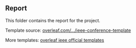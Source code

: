 ## Report

This folder contains the report for the project.

Template source: [overleaf.com/.../ieee-conference-template](https://www.overleaf.com/latex/templates/ieee-conference-template/grfzhhncsfqn)

More templates: [overleaf ieee official templates](https://www.overleaf.com/gallery/tagged/ieee-official)

